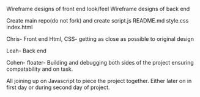 Wireframe designs of front end look/feel
Wireframe designs of back end 

Create main repo(do not fork) and create script.js README.md style.css index.html

Chris- Front end Html, CSS- getting as close as possible to original design

Leah- Back end

Cohen- floater- Building and debugging both sides of the project ensuring compatability and on task.

All joining up on Javascript to piece the project together. Either later on in first day or during second day of project.








